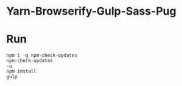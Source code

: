 # Yarn-Browserify-Gulp-Sass-Pug

# Run
 
<code>npm i -g npm-check-updates</code><br/>
<code>npm-check-updates -u</code><br/>
<code>npm install</code> <br/>
<code>gulp</code><br/>